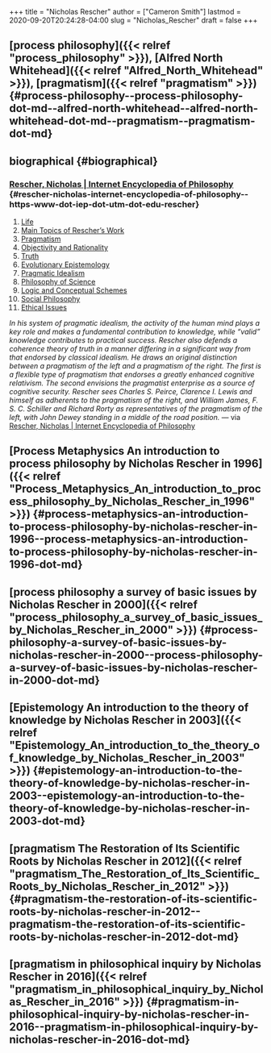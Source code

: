 +++
title = "Nicholas Rescher"
author = ["Cameron Smith"]
lastmod = 2020-09-20T20:24:28-04:00
slug = "Nicholas_Rescher"
draft = false
+++

## [process philosophy]({{< relref "process_philosophy" >}}), [Alfred North Whitehead]({{< relref "Alfred_North_Whitehead" >}}), [pragmatism]({{< relref "pragmatism" >}}) {#process-philosophy--process-philosophy-dot-md--alfred-north-whitehead--alfred-north-whitehead-dot-md--pragmatism--pragmatism-dot-md}


## biographical {#biographical}


### [Rescher, Nicholas | Internet Encyclopedia of Philosophy](<https://www.iep.utm.edu/rescher/>) {#rescher-nicholas-internet-encyclopedia-of-philosophy--https-www-dot-iep-dot-utm-dot-edu-rescher}

1.  [Life](<https://www.iep.utm.edu/rescher/#H1>)
2.  [Main Topics of Rescher’s Work](<https://www.iep.utm.edu/rescher/#H2>)
3.  [Pragmatism](<https://www.iep.utm.edu/rescher/#H3>)
4.  [Objectivity and Rationality](<https://www.iep.utm.edu/rescher/#H4>)
5.  [Truth](<https://www.iep.utm.edu/rescher/#H5>)
6.  [Evolutionary Epistemology](<https://www.iep.utm.edu/rescher/#H6>)
7.  [Pragmatic Idealism](<https://www.iep.utm.edu/rescher/#H7>)
8.  [Philosophy of Science](<https://www.iep.utm.edu/rescher/#H8>)
9.  [Logic and Conceptual Schemes](<https://www.iep.utm.edu/rescher/#H9>)
10. [Social Philosophy](<https://www.iep.utm.edu/rescher/#H10>)
11. [Ethical Issues](<https://www.iep.utm.edu/rescher/#H11>)

_In his system of pragmatic idealism, the activity of the human mind plays a key role and makes a fundamental contribution to knowledge, while “valid” knowledge contributes to practical success. Rescher also defends a coherence theory of truth in a manner differing in a significant way from that endorsed by classical idealism. He draws an original distinction between a pragmatism of the left and a pragmatism of the right. The first is a flexible type of pragmatism that endorses a greatly enhanced cognitive relativism. The second envisions the pragmatist enterprise as a source of cognitive security. Rescher sees Charles S. Peirce, Clarence I. Lewis and himself as adherents to the pragmatism of the right, and William James, F. S. C. Schiller and Richard Rorty as representatives of the pragmatism of the left, with John Dewey standing in a middle of the road position._ — via [Rescher, Nicholas | Internet Encyclopedia of Philosophy](<https://www.iep.utm.edu/rescher/>)


## [Process Metaphysics An introduction to process philosophy by Nicholas Rescher in 1996]({{< relref "Process_Metaphysics_An_introduction_to_process_philosophy_by_Nicholas_Rescher_in_1996" >}}) {#process-metaphysics-an-introduction-to-process-philosophy-by-nicholas-rescher-in-1996--process-metaphysics-an-introduction-to-process-philosophy-by-nicholas-rescher-in-1996-dot-md}


## [process philosophy a survey of basic issues by Nicholas Rescher in 2000]({{< relref "process_philosophy_a_survey_of_basic_issues_by_Nicholas_Rescher_in_2000" >}}) {#process-philosophy-a-survey-of-basic-issues-by-nicholas-rescher-in-2000--process-philosophy-a-survey-of-basic-issues-by-nicholas-rescher-in-2000-dot-md}


## [Epistemology An introduction to the theory of knowledge by Nicholas Rescher in 2003]({{< relref "Epistemology_An_introduction_to_the_theory_of_knowledge_by_Nicholas_Rescher_in_2003" >}}) {#epistemology-an-introduction-to-the-theory-of-knowledge-by-nicholas-rescher-in-2003--epistemology-an-introduction-to-the-theory-of-knowledge-by-nicholas-rescher-in-2003-dot-md}


## [pragmatism The Restoration of Its Scientific Roots by Nicholas Rescher in 2012]({{< relref "pragmatism_The_Restoration_of_Its_Scientific_Roots_by_Nicholas_Rescher_in_2012" >}}) {#pragmatism-the-restoration-of-its-scientific-roots-by-nicholas-rescher-in-2012--pragmatism-the-restoration-of-its-scientific-roots-by-nicholas-rescher-in-2012-dot-md}


## [pragmatism in philosophical inquiry by Nicholas Rescher in 2016]({{< relref "pragmatism_in_philosophical_inquiry_by_Nicholas_Rescher_in_2016" >}}) {#pragmatism-in-philosophical-inquiry-by-nicholas-rescher-in-2016--pragmatism-in-philosophical-inquiry-by-nicholas-rescher-in-2016-dot-md}
